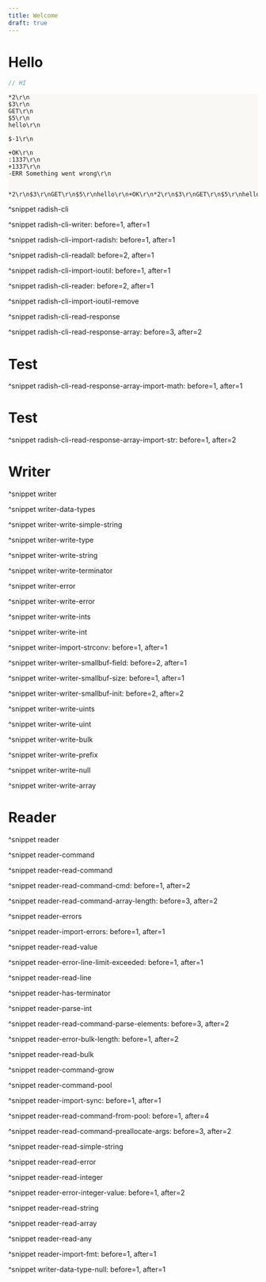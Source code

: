 ```yaml
---
title: Welcome
draft: true
---
```


<style>

pre {
  background-color: #faf8f5;
}

pre > code {
  text-shadow: none !important;
}

pre > code .dimmed,
pre > code .dimmed .token {
  color: #bab8b7 !important;
}

pre > code .highlighted {
  margin: -2px -12px;
  padding: 2px 10px;

  border-left: solid 2px #dad8d6;
  border-right: solid 2px #dad8d6;

  background-color: #f5f3f0;
}

</style>

<link href="https://cdn.jsdelivr.net/npm/prismjs@1.29.0/themes/prism.css" rel="stylesheet" />

# Hello

```go
// HI
```

```redis
*2\r\n
$3\r\n
GET\r\n
$5\r\n
hello\r\n

$-1\r\n

+OK\r\n
:1337\r\n
+1337\r\n
-ERR Something went wrong\r\n


*2\r\n$3\r\nGET\r\n$5\r\nhello\r\n+OK\r\n*2\r\n$3\r\nGET\r\n$5\r\nhello\r\n
```

^snippet radish-cli

^snippet radish-cli-writer: before=1, after=1

^snippet radish-cli-import-radish: before=1, after=1

^snippet radish-cli-readall: before=2, after=1

^snippet radish-cli-import-ioutil: before=1, after=1

^snippet radish-cli-reader: before=2, after=1

^snippet radish-cli-import-ioutil-remove

^snippet radish-cli-read-response

^snippet radish-cli-read-response-array: before=3, after=2

# Test

^snippet radish-cli-read-response-array-import-math: before=1, after=1

# Test

^snippet radish-cli-read-response-array-import-str: before=1, after=2

# Writer

^snippet writer

^snippet writer-data-types

^snippet writer-write-simple-string

^snippet writer-write-type

^snippet writer-write-string

^snippet writer-write-terminator

^snippet writer-error

^snippet writer-write-error

^snippet writer-write-ints

^snippet writer-write-int

^snippet writer-import-strconv: before=1, after=1

^snippet writer-writer-smallbuf-field: before=2, after=1

^snippet writer-writer-smallbuf-size: before=1, after=1

^snippet writer-writer-smallbuf-init: before=2, after=2

^snippet writer-write-uints

^snippet writer-write-uint

^snippet writer-write-bulk

^snippet writer-write-prefix

^snippet writer-write-null

^snippet writer-write-array

# Reader

^snippet reader

^snippet reader-command

^snippet reader-read-command

^snippet reader-read-command-cmd: before=1, after=2

^snippet reader-read-command-array-length: before=3, after=2

^snippet reader-errors

^snippet reader-import-errors: before=1, after=1

^snippet reader-read-value

^snippet reader-error-line-limit-exceeded: before=1, after=1

^snippet reader-read-line

^snippet reader-has-terminator

^snippet reader-parse-int

^snippet reader-read-command-parse-elements: before=3, after=2

^snippet reader-error-bulk-length: before=1, after=2

^snippet reader-read-bulk

^snippet reader-command-grow

^snippet reader-command-pool

^snippet reader-import-sync: before=1, after=1

^snippet reader-read-command-from-pool: before=1, after=4

^snippet reader-read-command-preallocate-args: before=3, after=2

^snippet reader-read-simple-string

^snippet reader-read-error

^snippet reader-read-integer

^snippet reader-error-integer-value: before=1, after=2

^snippet reader-read-string

^snippet reader-read-array

^snippet reader-read-any

^snippet reader-import-fmt: before=1, after=1

^snippet writer-data-type-null: before=1, after=1
